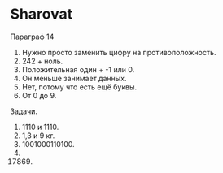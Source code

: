 # Sharovat
Параграф 14
1. Нужно просто заменить цифру на противоположность.
2. 242 + ноль.
3. Положительная один + -1 или 0.
4. Он меньше занимает данных.
5. Нет, потому что есть ещё буквы.
6. От 0 до 9.

Задачи.
1. 1110 и 1110.
2. 1,3 и 9 кг.
3. 1001000110100.
4. 17869.
